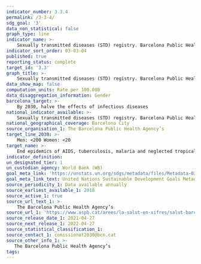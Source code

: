 ```yaml
---
indicator_number: 3.3.4
permalink: /3-3-4/
sdg_goal: '3'
data_non_statistical: false
graph_type: line
indicator_name: >-
    Sexually transmitted diseases (STD) registry. Barcelona Public Health Agency
indicator_sort_order: 03-03-04
published: true
reporting_status: complete
target_id: '3.3'
graph_title: >-
    Sexually transmitted diseases (STD) registry. Barcelona Public Health Agency
data_show_map: false
computation_units: Rate per 100.000
data_disaggregation_information: Gender
barcelona_target: >-
	By 2030, halve the effects of infectious diseases
national_indicator_available: >-
	Sexually transmitted diseases (STD) registry. Barcelona Public Health Agency
national_geographical_coverage: Barcelona City 
source_organisation_1: The Barcelona Public Health Agency’s  
target_line_2030: >-
    Men: <200 Women: <20
target_name: >-
	End epidemics of AIDS, tuberculosis, malaria and neglected tropical diseases, as well as combating hepatitis, water-borne diseases and other communicable diseases
indicator_definition:
un_designated_tier: 1
un_custodian_agency: World Bank (WB)
goal_meta_link: 'https://unstats.un.org/sdgs/metadata/files/Metadata-03-03-04.pdf'
goal_meta_link_text: United Nations Sustainable Development Goals Metadata (pdf 894kB)
source_periodicity_1: Data available annually
source_earliest_available_1: 2018
source_active_1: true
source_url_text_1: >-
    The Barcelona Public Health Agency’s 
source_url_1: 'https://www.aspb.cat/arees/la-salut-en-xifres/salut-barcelona/'
source_release_date_1: 2021-04-27
source_next_release_1: 2022-04-27
source_statistical_classification_1: 
source_contact_1: comissionat2030@bcn.cat
source_other_info_1: >-
   The Barcelona Public Health Agency’s 
tags:
---
```

